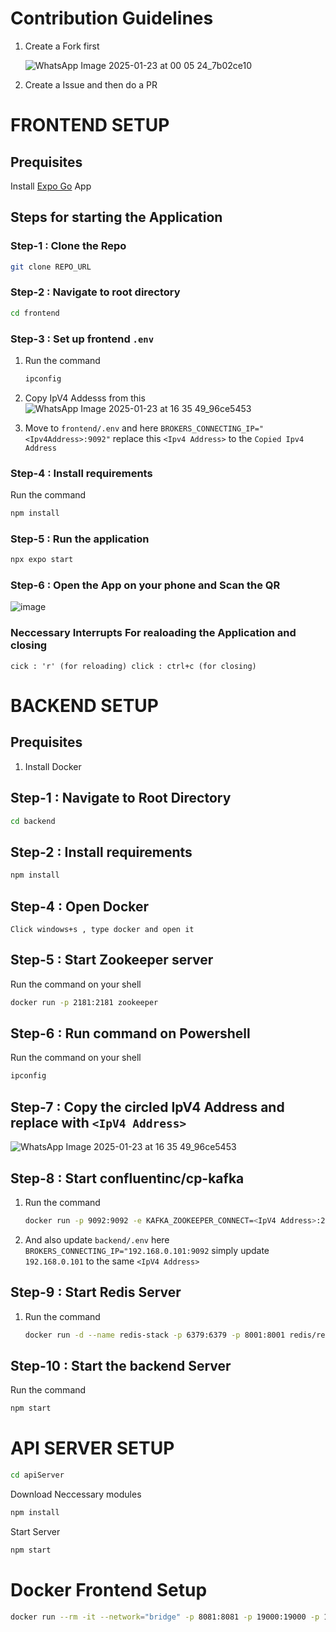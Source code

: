 # Contribution Guidelines 
  1. Create a Fork first
     
     ![WhatsApp Image 2025-01-23 at 00 05 24_7b02ce10](https://github.com/user-attachments/assets/b94560b6-0436-48e9-a493-64a77281e172)

  2. Create a Issue and then do a PR


# FRONTEND SETUP

## Prequisites 
Install [Expo Go](https://expo.dev/go) App


## Steps for starting the Application

### Step-1 : Clone the Repo 
```bash
git clone REPO_URL
```

### Step-2 : Navigate to root directory
```bash
cd frontend
```

### Step-3 : Set up frontend `.env`
1. Run the command 
    ```bash
    ipconfig
    ```
2. Copy IpV4 Addesss from this ![WhatsApp Image 2025-01-23 at 16 35 49_96ce5453](https://github.com/user-attachments/assets/17fcd743-1699-4ea8-8786-3b9db6506c82)

3. Move to `frontend/.env` and here `BROKERS_CONNECTING_IP="<Ipv4Address>:9092"` replace
this `<Ipv4 Address>` to the `Copied Ipv4 Address`


### Step-4 : Install requirements
Run the command
```bash
npm install
```



### Step-5 : Run the application
```bash
npx expo start
```

### Step-6 : Open the App on your phone and Scan the QR
![image](https://github.com/user-attachments/assets/da640a5d-6815-40a0-a917-052687bfed87)

### Neccessary Interrupts For realoading the Application and closing

`
cick : 'r' (for reloading)
click : ctrl+c (for closing)
`


# BACKEND SETUP

## Prequisites 
  1. Install Docker

## Step-1 : Navigate to Root Directory 
```bash
cd backend
```
## Step-2 : Install requirements
```bash
npm install
```

## Step-4 : Open Docker
`Click windows+s , type docker and open it`

## Step-5 : Start Zookeeper server
Run the command on your shell
```bash
docker run -p 2181:2181 zookeeper
```

## Step-6 : Run command on Powershell
Run the command on your shell
```bash
ipconfig
```

## Step-7 : Copy the circled IpV4 Address and replace with `<IpV4 Address>`
  ![WhatsApp Image 2025-01-23 at 16 35 49_96ce5453](https://github.com/user-attachments/assets/17fcd743-1699-4ea8-8786-3b9db6506c82)


## Step-8 : Start confluentinc/cp-kafka
1. Run the command
    ```bash
    docker run -p 9092:9092 -e KAFKA_ZOOKEEPER_CONNECT=<IpV4 Address>:2181 -e KAFKA_ADVERTISED_LISTENERS=PLAINTEXT://<IpV4 Address>:9092 -e KAFKA_LISTENER_SECURITY_PROTOCOL=PLAINTEXT -e KAFKA_LISTENER_PORT=9092 -e KAFKA_OFFSETS_TOPIC_REPLICATION_FACTOR=1 confluentinc/cp-kafka
    ```

2. And also update `backend/.env` here `BROKERS_CONNECTING_IP="192.168.0.101:9092` simply update `192.168.0.101` to the same `<IpV4 Address>`

## Step-9 : Start Redis Server
1. Run the command 
    ```bash
    docker run -d --name redis-stack -p 6379:6379 -p 8001:8001 redis/redis-stack:latest
    ```

    

## Step-10 : Start the backend Server
Run the command
```bash
npm start
```

# API SERVER SETUP

```bash
cd apiServer
```
Download Neccessary modules
```bash
npm install
```
Start Server
```bash
npm start
```


# Docker Frontend Setup

```bash
docker run --rm -it --network="bridge" -p 8081:8081 -p 19000:19000 -p 19001:19001 -p 19002:19002 -e REACT_NATIVE_PACKAGER_HOSTNAME=<Ipv4 Address> -v "D:\Data\mapelite-test\maplite\frontend:/app" <your-image> npx expo start --host lan
```